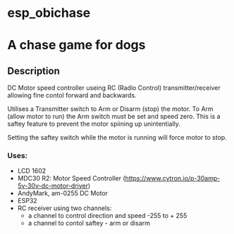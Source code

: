 # esp_obichase
# A chase game for dogs 

## Description
 DC Motor speed controller useing RC (Radio Control) transmitter/receiver 
 allowing fine contol forward and backwards.
  
 Utilises a Transmitter switch to Arm or Disarm (stop) the motor.
 To Arm (allow motor to run) the Arm switch must be set and speed zero. This is
 a saftey feature to prevent the motor spiining up unintentially.
  
 Setting the saftey switch while the motor is running will force motor to stop.
  
### Uses:
- LCD 1602
- MDC30 R2: Motor Speed Controller (https://www.cytron.io/p-30amp-5v-30v-dc-motor-driver)
- AndyMark, am-0255 DC Motor 
- ESP32
- RC receiver using two channels:
    - a channel to control direction and speed -255 to + 255
    - a channel to contol saftey  - arm or disarm


